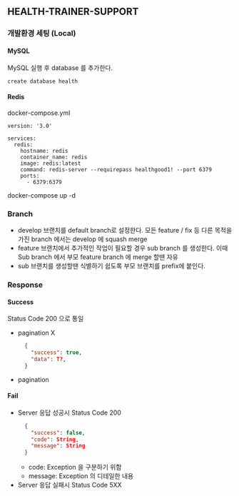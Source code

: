 ## HEALTH-TRAINER-SUPPORT

### 개발환경 세팅 (Local)
#### MySQL
MySQL 실행 후 database 를 추가한다.
```
create database health
```
#### Redis
docker-compose.yml
```
version: '3.0'

services:
  redis:
    hostname: redis
    container_name: redis
    image: redis:latest
    command: redis-server --requirepass healthgood1! --port 6379
    ports:
      - 6379:6379
```
docker-compose up -d

### Branch
- develop 브랜치를 default branch로 설정한다. 모든 feature / fix 등 다른 목적을 가진 branch 에서는 develop 에 squash merge
- feature 브랜치에서 추가적인 작업이 필요할 경우 sub branch 를 생성한다. 이때 Sub branch 에서 부모 feature branch 에 merge 할땐 자유
- sub 브랜치를 생성할땐 식별하기 쉽도록 부모 브랜치를 prefix에 붙인다.

### Response
#### Success
Status Code 200 으로 통일
- pagination X
  ```json
    {
      "success": true,
      "data": T?,
    }
  ```
- pagination

#### Fail
- Server 응답 성공시 Status Code 200
  ```json
    {
      "success": false,
      "code": String,
      "message": String
    }
    ```
    - code: Exception 을 구분하기 위함
    - message: Exception 의 디테일한 내용
- Server 응답 실패시 Status Code 5XX

